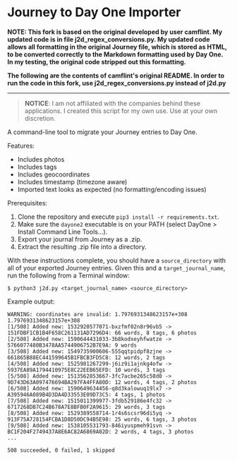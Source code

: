 # Journey to Day One Importer

**NOTE: This fork is based on the original developed by user camflint. My updated code is in file j2d_regex_conversions.py. My updated code allows all formatting in the original Journey file, which is stored as HTML, to be converted correctly to the Markdown formatting used by Day One. In my testing, the original code stripped out this formatting.**

**The following are the contents of camflint's original README. In order to run the code in this fork, use j2d_regex_conversions.py instead of j2d.py**

---


> **NOTICE**: I am not affiliated with the companies behind these applications. I created this script for my own use. Use at your own discretion.

A command-line tool to migrate your Journey entries to Day One.

Features:

* Includes photos
* Includes tags
* Includes geocoordinates
* Includes timestamp (timezone aware)
* Imported text looks as expected (no formatting/encoding issues)

Prerequisites:

1. Clone the repository and execute `pip3 install -r requirements.txt`.
1. Make sure the `dayone2` executable is on your PATH (select DayOne > Install Command Line Tools...).
1. Export your journal from Journey as a .zip.
1. Extract the resulting .zip file into a directory.
   
With these instructions complete, you should have a `source_directory` with all of your exported Journey entries. Given this and a `target_journal_name`, run the following from a Terminal window:

```shell
$ python3 j2d.py <target_journal_name> <source_directory>
```

Example output:

```shell
WARNING: coordinates are invalid: 1.7976931348623157e+308 1.7976931348623157e+308
[1/508] Added new: 1532920577071-bxzfmf02n8r96vb5 -> 151FDBF1CB1B4F658C261131AD7296D4: 66 words, 8 tags, 6 photos
[2/508] Added new: 1590644431033-3b8kodxeyhfwatze -> 5766077480B3478AA5744906752B7E9A: 9 words
[3/508] Added new: 1549735900606-555qqtpidpf8zjne -> 661865B88EC441599645B1FBCB3FD5C8: 12 words, 2 tags
[4/508] Added new: 1525981267299-j6iz9i1ajnkg4ofw -> 5937EA89A1794410975E8C22EEB65EFD: 10 words, 3 tags
[5/508] Added new: 1513562853667-3fc7acbe265c58d0 -> 9D743D63A097476694BA297FA4FFA80D: 12 words, 4 tags, 2 photos
[6/508] Added new: 1590649634456-q8d3kalowuq19lx7 -> A395946A089B4D3DA4D33553E09D73C5: 4 tags, 1 photos
[7/508] Added new: 1515011399977-3fdb529186e4fc32 -> 6717268DB7C24B678A7E8BFB0F2A9615: 29 words, 3 tags
[8/508] Added new: 1529389558714-1r4s6scsr96di5yq -> 913F75A728154FCBA1D8D50DC94B5E98: 25 words, 6 tags, 3 photos
[9/508] Added new: 1538105531793-846iyuspmeh91svn -> BC1F204F2749437A8E6AC82A6869A02D: 2 words, 4 tags, 3 photos
...

508 succeeded, 0 failed, 1 skipped
```
